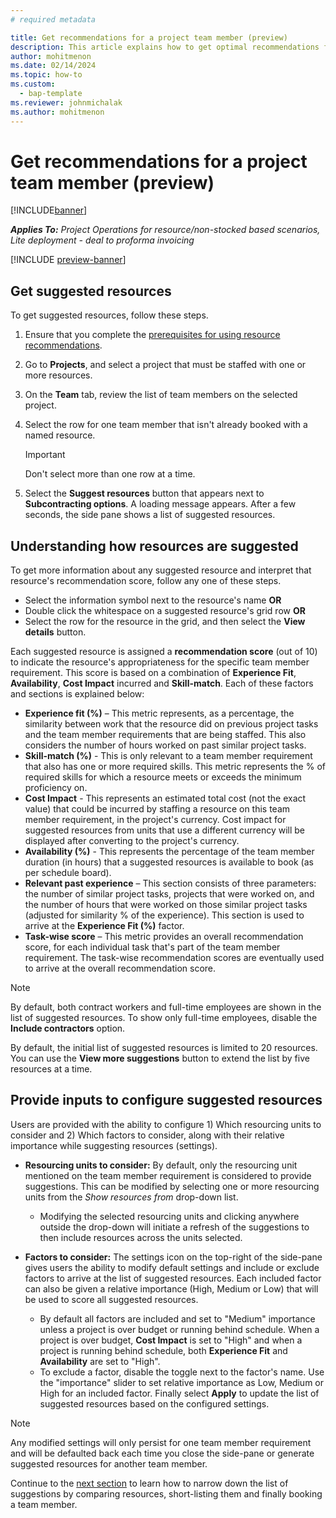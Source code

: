 ```yaml
---
# required metadata

title: Get recommendations for a project team member (preview)
description: This article explains how to get optimal recommendations for team members before you book them on a project.
author: mohitmenon
ms.date: 02/14/2024
ms.topic: how-to
ms.custom: 
  - bap-template
ms.reviewer: johnmichalak
ms.author: mohitmenon
---
```


# Get recommendations for a project team member (preview)

[!INCLUDE[banner](../includes/banner.md)]

_**Applies To:** Project Operations for resource/non-stocked based scenarios, Lite deployment - deal to proforma invoicing_

[!INCLUDE [preview-banner](../includes/preview-banner.md)]

## Get suggested resources

To get suggested resources, follow these steps.

1. Ensure that you complete the [prerequisites for using resource recommendations](./getting-started-with-resource-recommendations.md).
1. Go to **Projects**, and select a project that must be staffed with one or more resources.
1. On the **Team** tab, review the list of team members on the selected project.
1. Select the row for one team member that isn't already booked with a named resource.

    > [!IMPORTANT]
    > Don't select more than one row at a time.
1. Select the **Suggest resources** button that appears next to **Subcontracting options**. A loading message appears. After a few seconds, the side pane shows a list of suggested resources.


## Understanding how resources are suggested

To get more information about any suggested resource and interpret that resource's recommendation score, follow any one of these steps.
  - Select the information symbol next to the resource's name **OR**
  - Double click the whitespace on a suggested resource's grid row **OR**
  - Select the row for the resource in the grid, and then select the **View details** button.

Each suggested resource is assigned a **recommendation score** (out of 10) to indicate the resource's appropriateness for the specific team member requirement. This score is based on a combination of **Experience Fit**, **Availability**, **Cost Impact** incurred and **Skill-match**. Each of these factors and sections is explained below:
- **Experience fit (%)** – This metric represents, as a percentage, the similarity between work that the resource did on previous project tasks and the team member requirements that are being staffed. This also considers the number of hours worked on past similar project tasks.
- **Skill-match (%)** - This is only relevant to a team member requirement that also has one or more required skills. This metric represents the % of required skills for which a resource meets or exceeds the minimum proficiency on.
- **Cost Impact** - This represents an estimated total cost (not the exact value) that could be incurred by staffing a resource on this team member requirement, in the project's currency. Cost impact for suggested resources from units that use a different currency will be displayed after converting to the project's currency.
- **Availability (%)** - This represents the percentage of the team member duration (in hours) that a suggested resources is available to book (as per schedule board).
- **Relevant past experience** – This section consists of three parameters: the number of similar project tasks, projects that were worked on, and the number of hours that were worked on those similar project tasks (adjusted for similarity % of the experience). This section is used to arrive at the **Experience Fit (%)** factor.
- **Task-wise score** – This metric provides an overall recommendation score, for each individual task that's part of the team member requirement. The task-wise recommendation scores are eventually used to arrive at the overall recommendation score.

> [!NOTE]
> By default, both contract workers and full-time employees are shown in the list of suggested resources. To show only full-time employees, disable the **Include contractors** option.
>
> By default, the initial list of suggested resources is limited to 20 resources. You can use the **View more suggestions** button to extend the list by five resources at a time.


## Provide inputs to configure suggested resources

Users are provided with the ability to configure 1) Which resourcing units to consider and 2) Which factors to consider, along with their relative importance while suggesting resources (settings).

- **Resourcing units to consider:** By default, only the resourcing unit mentioned on the team member requirement is considered to provide suggestions. This can be modified by selecting one or more resourcing units from the _Show resources from_ drop-down list.
  - Modifying the selected resourcing units and clicking anywhere outside the drop-down will initiate a refresh of the suggestions to then include resources across the units selected.
    
- **Factors to consider:** The settings icon on the top-right of the side-pane gives users the ability to modify default settings and include or exclude factors to arrive at the list of suggested resources. Each included factor can also be given a relative importance (High, Medium or Low) that will be used to score all suggested resources.
  - By default all factors are included and set to "Medium" importance unless a project is over budget or running behind schedule. When a project is over budget, **Cost Impact** is set to "High" and when a project is running behind schedule, both **Experience Fit** and **Availability** are set to "High".
  - To exclude a factor, disable the toggle next to the factor's name. Use the "importance" slider to set relative importance as Low, Medium or High for an included factor. Finally select **Apply** to update the list of suggested resources based on the configured settings.
> [!NOTE]
> Any modified settings will only persist for one team member requirement and will be defaulted back each time you close the side-pane or generate suggested resources for another team member.

Continue to the [next section](./compare-and-book-from-suggested-resources.md) to learn how to narrow down the list of suggestions by comparing resources, short-listing them and finally booking a team member.

